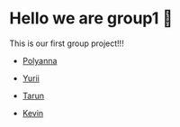 # Hello we are group1 👋

This is our first group project!!!

- [Polyanna](./members/polyanna.md)

- [Yurii](./members/yurii.md)

- [Tarun](./members/tarunpurswani.md)

- [Kevin](./members/kevin.md)
